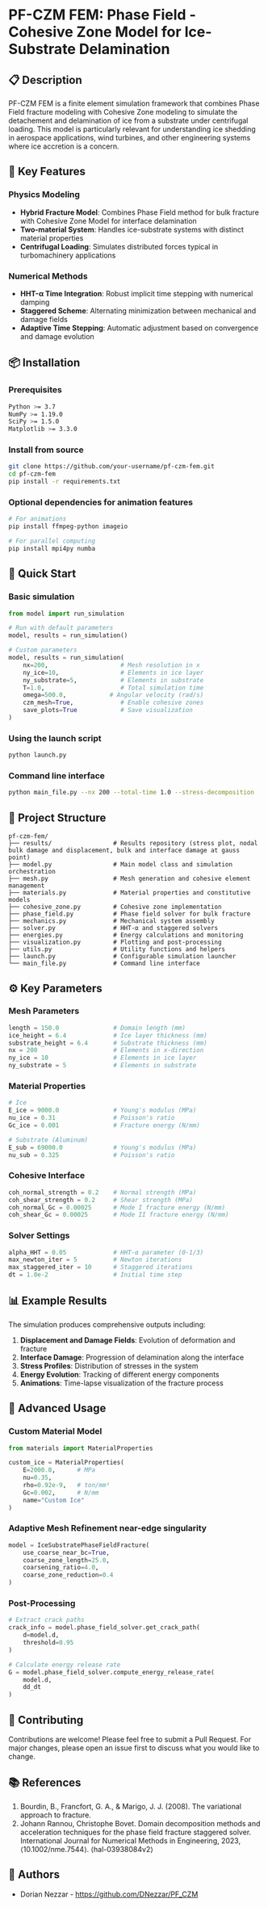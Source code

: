 # PF-CZM FEM: Phase Field - Cohesive Zone Model for Ice-Substrate Delamination

## 📋 Description

PF-CZM FEM is a finite element simulation framework that combines Phase Field fracture modeling with Cohesive Zone modeling to simulate the detachement and delamination of ice from a substrate under centrifugal loading. This model is particularly relevant for understanding ice shedding in aerospace applications, wind turbines, and other engineering systems where ice accretion is a concern.

## 🚀 Key Features

### Physics Modeling
- **Hybrid Fracture Model**: Combines Phase Field method for bulk fracture with Cohesive Zone Model for interface delamination
- **Two-material System**: Handles ice-substrate systems with distinct material properties
- **Centrifugal Loading**: Simulates distributed forces typical in turbomachinery applications

### Numerical Methods
- **HHT-α Time Integration**: Robust implicit time stepping with numerical damping
- **Staggered Scheme**: Alternating minimization between mechanical and damage fields
- **Adaptive Time Stepping**: Automatic adjustment based on convergence and damage evolution

## 📦 Installation

### Prerequisites
```bash
Python >= 3.7
NumPy >= 1.19.0
SciPy >= 1.5.0
Matplotlib >= 3.3.0
```

### Install from source
```bash
git clone https://github.com/your-username/pf-czm-fem.git
cd pf-czm-fem
pip install -r requirements.txt
```

### Optional dependencies for animation features
```bash
# For animations
pip install ffmpeg-python imageio

# For parallel computing
pip install mpi4py numba
```

## 🎯 Quick Start

### Basic simulation
```python
from model import run_simulation

# Run with default parameters
model, results = run_simulation()

# Custom parameters
model, results = run_simulation(
    nx=200,                    # Mesh resolution in x
    ny_ice=10,                 # Elements in ice layer
    ny_substrate=5,            # Elements in substrate
    T=1.0,                     # Total simulation time
    omega=500.0,            # Angular velocity (rad/s)
    czm_mesh=True,             # Enable cohesive zones
    save_plots=True            # Save visualization
)
```

### Using the launch script
```bash
python launch.py
```

### Command line interface
```bash
python main_file.py --nx 200 --total-time 1.0 --stress-decomposition
```

## 📁 Project Structure

```
pf-czm-fem/
├── results/                 # Results repository (stress plot, nodal bulk damage and displacement, bulk and interface damage at gauss point)
├── model.py                 # Main model class and simulation orchestration
├── mesh.py                  # Mesh generation and cohesive element management
├── materials.py             # Material properties and constitutive models
├── cohesive_zone.py         # Cohesive zone implementation
├── phase_field.py           # Phase field solver for bulk fracture
├── mechanics.py             # Mechanical system assembly
├── solver.py                # HHT-α and staggered solvers
├── energies.py              # Energy calculations and monitoring
├── visualization.py         # Plotting and post-processing
├── utils.py                 # Utility functions and helpers
├── launch.py                # Configurable simulation launcher
└── main_file.py             # Command line interface
```

## ⚙️ Key Parameters

### Mesh Parameters
```python
length = 150.0               # Domain length (mm)
ice_height = 6.4             # Ice layer thickness (mm)
substrate_height = 6.4       # Substrate thickness (mm)
nx = 200                     # Elements in x-direction
ny_ice = 10                  # Elements in ice layer
ny_substrate = 5             # Elements in substrate
```

### Material Properties
```python
# Ice
E_ice = 9000.0               # Young's modulus (MPa)
nu_ice = 0.31                # Poisson's ratio
Gc_ice = 0.001               # Fracture energy (N/mm)

# Substrate (Aluminum)
E_sub = 69000.0              # Young's modulus (MPa)
nu_sub = 0.325               # Poisson's ratio
```

### Cohesive Interface
```python
coh_normal_strength = 0.2    # Normal strength (MPa)
coh_shear_strength = 0.2     # Shear strength (MPa)
coh_normal_Gc = 0.00025      # Mode I fracture energy (N/mm)
coh_shear_Gc = 0.00025       # Mode II fracture energy (N/mm)
```

### Solver Settings
```python
alpha_HHT = 0.05             # HHT-α parameter (0-1/3)
max_newton_iter = 5          # Newton iterations
max_staggered_iter = 10      # Staggered iterations
dt = 1.0e-2                  # Initial time step
```

## 📊 Example Results

The simulation produces comprehensive outputs including:

1. **Displacement and Damage Fields**: Evolution of deformation and fracture
2. **Interface Damage**: Progression of delamination along the interface
3. **Stress Profiles**: Distribution of stresses in the system
4. **Energy Evolution**: Tracking of different energy components
5. **Animations**: Time-lapse visualization of the fracture process

## 🔧 Advanced Usage

### Custom Material Model
```python
from materials import MaterialProperties

custom_ice = MaterialProperties(
    E=2000.0,      # MPa
    nu=0.35,
    rho=0.92e-9,   # ton/mm³
    Gc=0.002,      # N/mm
    name="Custom Ice"
)
```

### Adaptive Mesh Refinement near-edge singularity
```python
model = IceSubstratePhaseFieldFracture(
    use_coarse_near_bc=True,
    coarse_zone_length=25.0,
    coarsening_ratio=4.0,
    coarse_zone_reduction=0.4
)
```

### Post-Processing
```python
# Extract crack paths
crack_info = model.phase_field_solver.get_crack_path(
    d=model.d, 
    threshold=0.95
)

# Calculate energy release rate
G = model.phase_field_solver.compute_energy_release_rate(
    model.d, 
    dd_dt
)
```


## 🤝 Contributing

Contributions are welcome! Please feel free to submit a Pull Request. For major changes, please open an issue first to discuss what you would like to change.

## 📚 References

1. Bourdin, B., Francfort, G. A., & Marigo, J. J. (2008). The variational approach to fracture.
2. Johann Rannou, Christophe Bovet. Domain decomposition methods and acceleration techniques for the phase field fracture staggered solver. International Journal for Numerical Methods in Engineering, 2023, ⟨10.1002/nme.7544⟩. ⟨hal-03938084v2⟩


## 👥 Authors

- Dorian Nezzar - https://github.com/DNezzar/PF_CZM

